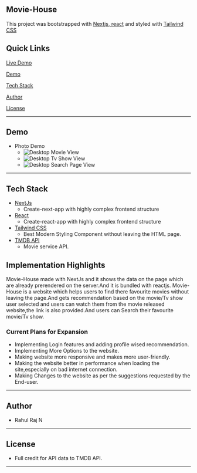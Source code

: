 ## Movie-House

This project was bootstrapped with [Nextjs](https://nextjs.org),[ react](https://github.com/facebook/create-react-app) and styled with [Tailwind CSS](https://tailwindcss.com/)

## Quick Links

[Live Demo](https://movie-house-ruddy.vercel.app/)

[Demo](#Demo)

[Tech Stack](#tech-stack)

[Author](#author)

[License](#license)

---

## Demo

- Photo Demo
  - ![Desktop Movie View](https://user-images.githubusercontent.com/88202340/148400554-ed43109f-d4bf-41ad-ac97-f0bec01811a0.png)
  - ![Desktop Tv Show View](https://user-images.githubusercontent.com/88202340/148400693-61cfac78-657c-4290-88e5-b9913ae69575.png)
  - ![Desktop Search Page View](https://user-images.githubusercontent.com/88202340/148400788-79612218-bdac-4bab-a155-1f509f785f68.png)

---

## Tech Stack

- [NextJs](https://nextjs.org)
  - Create-next-app with highly complex frontend structure
- [React](https://reactjs.org)
  - Create-react-app with highly complex frontend structure
- [Tailwind CSS](https://tailwindcss.com/)
  - Best Modern Styling Component without leaving the HTML page.
- [TMDB API](https://www.themoviedb.org/?language=en-US)
  - Movie service API.

## Implementation Highlights

Movie-House made with NextJs and it shows the data on the page which are already prerendered on the server.And it is bundled with reactjs.
Movie-House is a website which helps users to find there favourite movies without leaving the page.And gets recommendation based on the movie/Tv show user selected and users can watch them from the movie released website,the link is also provided.And users can Search their favourite movie/Tv show.

### Current Plans for Expansion

- Implementing Login features and adding profile wised recommendation.
- Implementing More Options to the website.
- Making website more responsive and makes more user-friendly.
- Making the website better in performance when loading the site,especially on bad internet connection.
- Making Changes to the website as per the suggestions requested by the End-user.

---

## Author

- Rahul Raj N

---

## License

- Full credit for API data to TMDB API.

---
